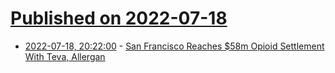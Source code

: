 # [Published on 2022-07-18](index.md)

* [2022-07-18, 20:22:00](https://soylentnews.org/article.pl?sid=22/07/17/1453237&from=rss) - [San Francisco Reaches $58m Opioid Settlement With Teva, Allergan](https://soylentnews.org/article.pl?sid=22/07/17/1453237&from=rss)
